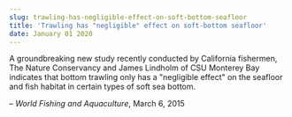 ```yaml
---
slug: trawling-has-negligible-effect-on-soft-bottom-seafloor
title: 'Trawling has "negligible" effect on soft-bottom seafloor'
date: January 01 2020
---
```


  
<p>
  A groundbreaking new study recently conducted by California fishermen, The
  Nature Conservancy and James Lindholm of CSU Monterey Bay indicates that
  bottom trawling only has a "negligible effect" on the seafloor and fish
  habitat in certain types of soft sea bottom.
</p>
<p>– <em>World Fishing and Aquaculture</em>, March 6, 2015</p>
 
